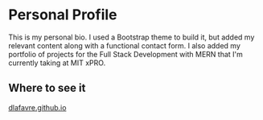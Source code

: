 # Personal Profile
This is my personal bio. I used a Bootstrap theme to build it, but added my relevant content along with a functional contact form. I also added my portfolio of projects for the Full Stack Development with MERN that I'm currently taking at MIT xPRO.
## Where to see it
<a href="dlafavre.github.io">dlafavre.github.io</a>
